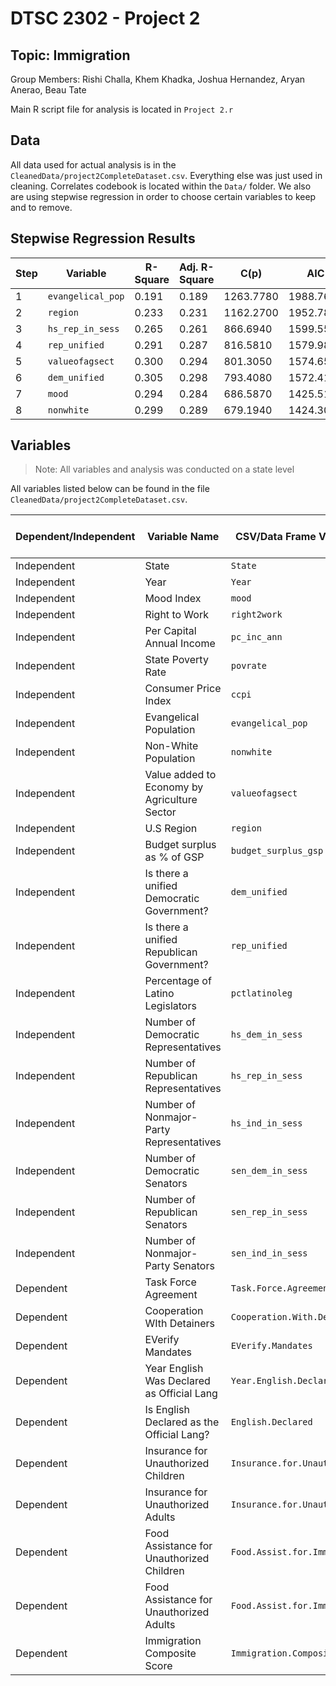 # DTSC 2302 - Project 2
## Topic: Immigration
Group Members: Rishi Challa, Khem Khadka, Joshua Hernandez, Aryan Anerao, Beau Tate

Main R script file for analysis is located in `Project 2.r`

## Data
All data used for actual analysis is in the `CleanedData/project2CompleteDataset.csv`. Everything else was just used in cleaning. Correlates codebook is located within the `Data/` folder. We also are using stepwise regression in order to choose certain variables to keep and to remove.

## Stepwise Regression Results

| Step | Variable          | R-Square | Adj. R-Square | C(p)      | AIC       | RMSE   |
|------|-------------------|----------|---------------|-----------|-----------|--------|
| 1    | `evangelical_pop` | 0.191    | 0.189         | 1263.7780 | 1988.7664 | 0.9988 |
| 2    | `region`          | 0.233    | 0.231         | 1162.2700 | 1952.7828 | 0.9727 |
| 3    | `hs_rep_in_sess`  | 0.265    | 0.261         | 866.6940  | 1599.5557 | 0.9381 |
| 4    | `rep_unified`     | 0.291    | 0.287         | 816.5810  | 1579.9839 | 0.9219 |
| 5    | `valueofagsect`   | 0.300    | 0.294         | 801.3050  | 1574.6542 | 0.9169 |
| 6    | `dem_unified`     | 0.305    | 0.298         | 793.4080  | 1572.4138 | 0.9144 |
| 7    | `mood`            | 0.294    | 0.284         | 686.5870  | 1425.5100 | 0.8996 |
| 8    | `nonwhite`        | 0.299    | 0.289         | 679.1940  | 1424.3081 | 0.8970 |

## Variables
> Note: All variables and analysis was conducted on a state level

All variables listed below can be found in the file `CleanedData/project2CompleteDataset.csv`.

| Dependent/Independent | Variable Name | CSV/Data Frame Variable Name | Included By Stepwise Regression? |
|-----------------------|---------------|------------------------------|----------------------------------|
| Independent | State | `State` | &times; |
| Independent | Year | `Year` | &times; |
| Independent | Mood Index | `mood` | &check; |
| Independent | Right to Work | `right2work` | &times; |
| Independent | Per Capital Annual Income | `pc_inc_ann` | &times; |
| Independent | State Poverty Rate | `povrate` | &times; |
| Independent | Consumer Price Index | `ccpi` | &times; |
| Independent | Evangelical Population | `evangelical_pop` | &check; |
| Independent | Non-White Population | `nonwhite` | &check; |
| Independent | Value added to Economy by Agriculture Sector | `valueofagsect` | &check; |
| Independent | U.S Region | `region` | &check; |
| Independent | Budget surplus as % of GSP | `budget_surplus_gsp` | &times; |
| Independent | Is there a unified Democratic Government? | `dem_unified` | &check; |
| Independent | Is there a unified Republican Government? | `rep_unified` | &check; |
| Independent | Percentage of Latino Legislators | `pctlatinoleg` | &times; |
| Independent | Number of Democratic Representatives | `hs_dem_in_sess` | &times; |
| Independent | Number of Republican Representatives | `hs_rep_in_sess` | &check; |
| Independent | Number of Nonmajor-Party Representatives | `hs_ind_in_sess` | &times; |
| Independent | Number of Democratic Senators | `sen_dem_in_sess` | &times; |
| Independent | Number of Republican Senators | `sen_rep_in_sess` | &times; |
| Independent | Number of Nonmajor-Party Senators | `sen_ind_in_sess` | &times; |
| Dependent | Task Force Agreement | `Task.Force.Agreement` | N/A |
| Dependent | Cooperation WIth Detainers | `Cooperation.With.Detainers` | N/A |
| Dependent | EVerify Mandates | `EVerify.Mandates` | N/A |
| Dependent | Year English Was Declared as Official Lang | `Year.English.Declared` | N/A |
| Dependent | Is English Declared as the Official Lang? | `English.Declared` | N/A |
| Dependent | Insurance for Unauthorized Children | `Insurance.for.Unauth.Kids` | N/A |
| Dependent | Insurance for Unauthorized Adults | `Insurance.for.Unauth.Adults` | N/A |
| Dependent | Food Assistance for Unauthorized Children | `Food.Assist.for.Immigrant.Kids` | N/A |
| Dependent | Food Assistance for Unauthorized Adults | `Food.Assist.for.Immigrant.Adults` | N/A |
| Dependent | Immigration Composite Score | `Immigration.Composite.Score` | N/A |
